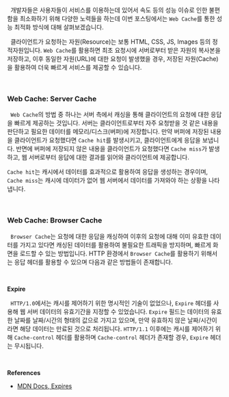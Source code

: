 
&nbsp;&nbsp;개발자들은 사용자들이 서비스를 이용하는데 있어서 속도 등의 성능 이슈로 인한 불편함을 최소화하기 위해 다양한 노력들을 하는데 이번 포스팅에서는 `Web Cache`를 통한 성능 최적화 방식에 대해 살펴보겠습니다.

&nbsp;&nbsp;클라이언트가 요청하는 자원(Resource)는 보통 HTML, CSS, JS, Images 등의 정적자원입니다. `Web Cache`를 활용하면 최초 요청시에 서버로부터 받은 자원의 복사본을 저장하고, 이후 동일한 자원(URL)에 대한 요청이 발생했을 경우, 저장된 자원(Cache)을 활용하여 더욱 빠르게 서비스를 제공할 수 있습니다.

<br>

### Web Cache: Server Cache

&nbsp;&nbsp;`Web Cache`의 방법 중 하나는 서버 측에서 캐싱을 통해 클라이언트의 요청에 대한 응답을 빠르게 제공하는 것입니다. 서버는 클라이언트로부터 자주 요청받을 것 같은 내용을 판단하고 필요한 데이터를 메모리/디스크(버퍼)에 저장합니다. 만약 버퍼에 저장된 내용을 클라이언트가 요청했다면 `Cache hit`를 발생시키고, 클라이언트에게 응답을 보냅니다. 반면에 버퍼에 저장되지 않은 내용을 클라이언트가 요청했다면 `Cache miss`가 발생하고, 웹 서버로부터 응답에 대한 결과를 읽어와 클라이언트에 제공합니다. 

`Cache hit`는 캐시에서 데이터를 효과적으로 활용하여 응답을 생성하는 경우이며, `Cache miss`는 캐시에 데이터가 없어 웹 서버에서 데이터를 가져와야 하는 상황을 나타냅니다.

<br>

### Web Cache: Browser Cache

&nbsp;&nbsp;`Browser Cache`는 요청에 대한 응답을 캐싱하여 이후의 요청에 대해 이미 유효한 데이터를 가지고 있다면 캐싱된 데이터를 활용하여 불필요한 트래픽을 방지하며, 빠르게 화면을 로드할 수 있는 방법입니다. HTTP 환경에서 `Browser Cache`를 활용하기 위해서는 응답 헤더를 활용할 수 있으며 다음과 같은 방법들이 존재합니다.

<br>

**Expire**

&nbsp;&nbsp;`HTTP/1.0`에서는 캐시를 제어하기 위한 명시적인 기술이 없었으나, `Expire` 헤더를 사용해 웹 서버 데이터의 유효기간을 지정할 수 있었습니다. `Expire` 필드는 데이터의 유효한 날짜를 날짜/시간의 형태의 값으로 가지고 있으며, 만약 유효하지 않은 날짜/시간이라면 해당 데이터는 만료된 것으로 처리됩니다. `HTTP/1.1` 이후에는 캐시를 제어하기 위해 `Cache-control` 헤더를 활용하며 `Cache-control` 헤더가 존재할 경우, `Expire` 헤더는 무시됩니다.

<br>

**References**
- [MDN Docs, Expires](https://developer.mozilla.org/ko/docs/Web/HTTP/Headers/Expires)